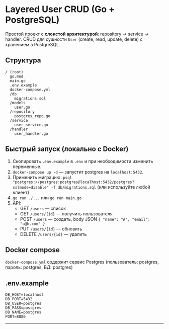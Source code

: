 # Layered User CRUD (Go + PostgreSQL)

Простой проект с **слоистой архитектурой**: repository -> service -> handler.
CRUD для сущности `User` (create, read, update, delete) с хранением в PostgreSQL.

## Структура
```
/ (root)
  go.mod
  main.go
  .env.example
  docker-compose.yml
  /db
    migrations.sql
  /models
    user.go
  /repository
    postgres_repo.go
  /service
    user_service.go
  /handler
    user_handler.go
```

## Быстрый запуск (локально с Docker)
1. Скопировать `.env.example` в `.env` и при необходимости изменить переменные.
2. `docker-compose up -d` — запустит postgres на `localhost:5432`.
3. Применить миграцию: `psql "postgres://postgres:postgres@localhost:5432/postgres?sslmode=disable" -f db/migrations.sql` (или используйте любой клиент)
4. `go run ./...` или `go run main.go`
5. API:
    - GET  `/users` — список
    - GET  `/users/{id}` — получить пользователя
    - POST `/users` — создать, body JSON `{ "name": "A", "email": "a@b.com" }`
    - PUT  `/users/{id}` — обновить
    - DELETE `/users/{id}` — удалить

## Docker compose
`docker-compose.yml` содержит сервис Postgres (пользователь: postgres, пароль: postgres, БД: postgres)

## .env.example
```
DB_HOST=localhost
DB_PORT=5432
DB_USER=postgres
DB_PASS=postgres
DB_NAME=postgres
PORT=8080
```
---


